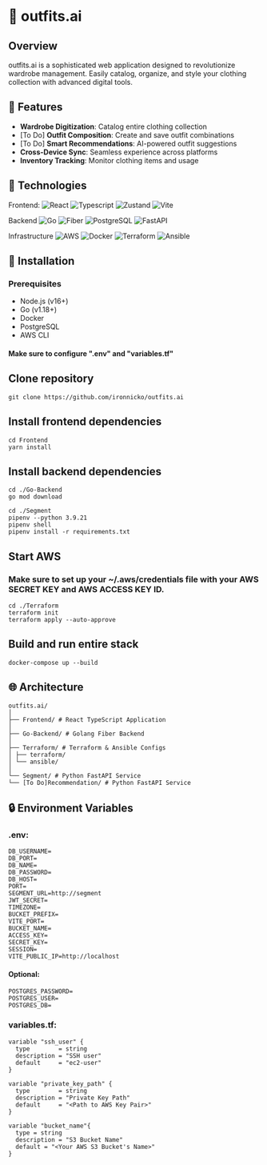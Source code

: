 # 👗 outfits.ai

## Overview

outfits.ai is a sophisticated web application designed to revolutionize wardrobe management. Easily catalog, organize, and style your clothing collection with advanced digital tools.

## 🌟 Features

- **Wardrobe Digitization**: Catalog entire clothing collection
- [To Do] **Outfit Composition**: Create and save outfit combinations
- [To Do] **Smart Recommendations**: AI-powered outfit suggestions
- **Cross-Device Sync**: Seamless experience across platforms
- **Inventory Tracking**: Monitor clothing items and usage

## 🚀 Technologies

Frontend:
![React](https://img.shields.io/badge/React-black?logo=react)
![Typescript](https://img.shields.io/badge/Typescript-black?logo=typescript)
![Zustand](https://img.shields.io/badge/Zustand-black?logo=react)
![Vite](https://img.shields.io/badge/Vite-black?logo=vite)

Backend
![Go](https://img.shields.io/badge/Go-black?logo=go)
![Fiber](https://img.shields.io/badge/Fiber-black?logo=go)
![PostgreSQL](https://img.shields.io/badge/PostgreSQL-black?logo=postgresql)
![FastAPI](https://img.shields.io/badge/FastAPI-black?logo=fastapi)

Infrastructure
![AWS](https://img.shields.io/badge/AWS-black?logo=amazon)
![Docker](https://img.shields.io/badge/Docker-black?logo=docker)
![Terraform](https://img.shields.io/badge/Terraform-black?logo=terraform)
![Ansible](https://img.shields.io/badge/Ansible-black?logo=ansible)

## 🔧 Installation

### Prerequisites

- Node.js (v16+)
- Go (v1.18+)
- Docker
- PostgreSQL
- AWS CLI

#### Make sure to configure ".env" and "variables.tf"

## Clone repository

```
git clone https://github.com/ironnicko/outfits.ai
```

## Install frontend dependencies

```
cd Frontend
yarn install
```

## Install backend dependencies

```
cd ./Go-Backend
go mod download

cd ./Segment
pipenv --python 3.9.21
pipenv shell
pipenv install -r requirements.txt
```

## Start AWS

### Make sure to set up your ~/.aws/credentials file with your AWS SECRET KEY and AWS ACCESS KEY ID.

```
cd ./Terraform
terraform init
terraform apply --auto-approve
```

## Build and run entire stack

```
docker-compose up --build
```

## 🌐 Architecture

```
outfits.ai/
│
├── Frontend/ # React TypeScript Application
│
├── Go-Backend/ # Golang Fiber Backend
│
├── Terraform/ # Terraform & Ansible Configs
│ ├── terraform/
│ └── ansible/
│
└── Segment/ # Python FastAPI Service
└── [To Do]Recommendation/ # Python FastAPI Service
```

## 🔒 Environment Variables

### .env:

```
DB_USERNAME=
DB_PORT=
DB_NAME=
DB_PASSWORD=
DB_HOST=
PORT=
SEGMENT_URL=http://segment
JWT_SECRET=
TIMEZONE=
BUCKET_PREFIX=
VITE_PORT=
BUCKET_NAME=
ACCESS_KEY=
SECRET_KEY=
SESSION=
VITE_PUBLIC_IP=http://localhost
```

#### Optional:

```
POSTGRES_PASSWORD=
POSTGRES_USER=
POSTGRES_DB=
```

### variables.tf:

```
variable "ssh_user" {
  type        = string
  description = "SSH user"
  default     = "ec2-user"
}

variable "private_key_path" {
  type        = string
  description = "Private Key Path"
  default     = "<Path to AWS Key Pair>"
}

variable "bucket_name"{
  type = string
  description = "S3 Bucket Name"
  default = "<Your AWS S3 Bucket's Name>"
}
```
